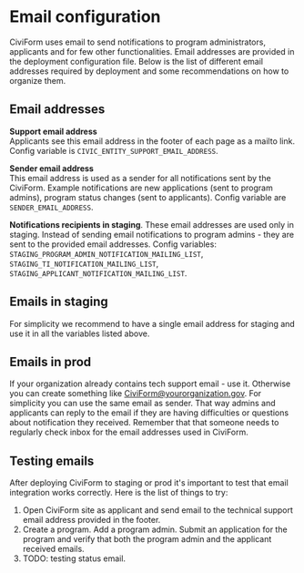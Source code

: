 # Email configuration

CiviForm uses email to send notifications to program administrators, applicants and for few other functionalities. Email addresses are provided in the 
deployment configuration file. Below is the list of different email addresses required by deployment and some recommendations on how to organize them.

## Email addresses

**Support email address**  
Applicants see this email address in the footer of each page as a mailto link. Config variable is `CIVIC_ENTITY_SUPPORT_EMAIL_ADDRESS`.

**Sender email address**  
This email address is used as a sender for all notifications sent by the CiviForm. Example notifications are new applications (sent to program admins), 
program status changes (sent to applicants). Config variable are `SENDER_EMAIL_ADDRESS`.

**Notifications recipients in staging**. 
These email addresses are used only in staging. Instead of sending email notifications to program admins - they are sent to the provided email addresses. 
Config variables: `STAGING_PROGRAM_ADMIN_NOTIFICATION_MAILING_LIST`, `STAGING_TI_NOTIFICATION_MAILING_LIST`, `STAGING_APPLICANT_NOTIFICATION_MAILING_LIST`. 

## Emails in staging

For simplicity we recommend to have a single email address for staging and use it in all the variables listed above.

## Emails in prod

If your organization already contains tech support email - use it. Otherwise you can create something like CiviForm@yourorganization.gov. For simplicity 
you can use the same email as sender. That way admins and applicants can reply to the email if they are having difficulties or questions about notification 
they received. Remember that that someone needs to regularly check inbox for the email addresses used in CiviForm. 

## Testing emails 

After deploying CiviForm to staging or prod it's important to test that email integration works correctly. Here is the list of things to try: 

1. Open CiviForm site as applicant and send email to the technical support email address provided in the footer.
2. Create a program. Add a program admin. Submit an application for the program and verify that both the program admin and the applicant received emails.
3. TODO: testing status email.

